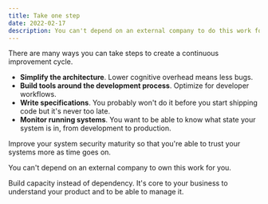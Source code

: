 ```yaml
---
title: Take one step
date: 2022-02-17
description: You can't depend on an external company to do this work for you.
---
```


There are many ways you can take steps to create a continuous improvement cycle.

- **Simplify the architecture**. Lower cognitive overhead means less bugs.
- **Build tools around the development process**. Optimize for developer workflows.
- **Write specifications**. You probably won't do it before you start shipping code but it's never too late.
- **Monitor running systems**. You want to be able to know what state your system is in, from development to production.

Improve your system security maturity so that you're able to trust your systems more as time goes on.

You can't depend on an external company to own this work for you.

Build capacity instead of dependency. It's core to your business to understand your product and to be able to manage it.
